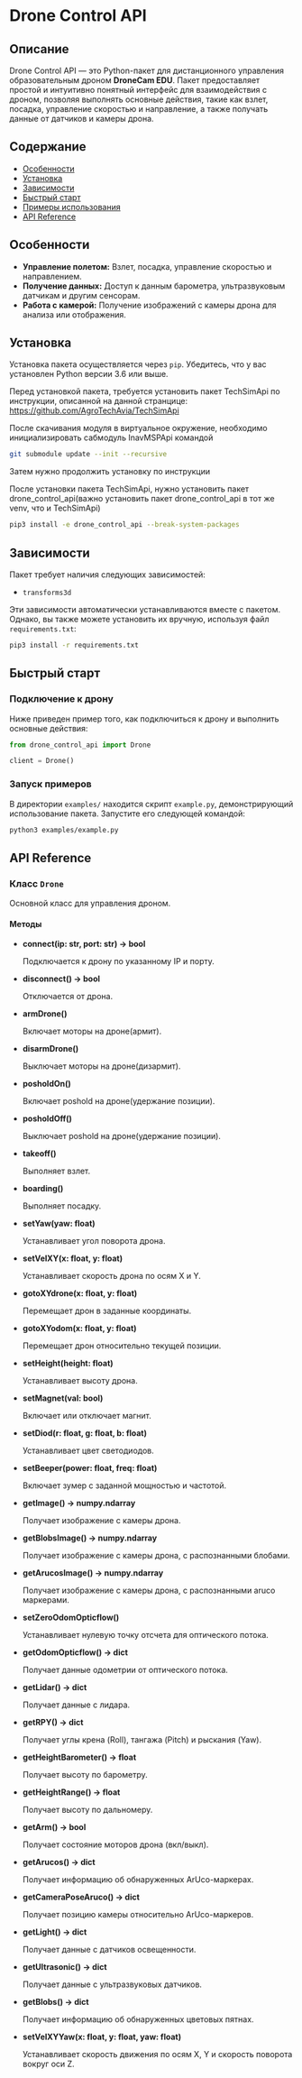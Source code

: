 # Drone Control API

## Описание

Drone Control API — это Python-пакет для дистанционного управления образовательным дроном **DroneCam EDU**. Пакет предоставляет простой и интуитивно понятный интерфейс для взаимодействия с дроном, позволяя выполнять основные действия, такие как взлет, посадка, управление скоростью и направление, а также получать данные от датчиков и камеры дрона.

## Содержание

- [Особенности](#особенности)
- [Установка](#установка)
- [Зависимости](#зависимости)
- [Быстрый старт](#быстрый-старт)
- [Примеры использования](#примеры-использования)
- [API Reference](#api-reference)

## Особенности

- **Управление полетом:** Взлет, посадка, управление скоростью и направлением.
- **Получение данных:** Доступ к данным барометра, ультразвуковым датчикам и другим сенсорам.
- **Работа с камерой:** Получение изображений с камеры дрона для анализа или отображения.

## Установка

Установка пакета осуществляется через `pip`. Убедитесь, что у вас установлен Python версии 3.6 или выше.


Перед установкой пакета, требуется установить пакет TechSimApi по инструкции, описанной на данной странцице: https://github.com/AgroTechAvia/TechSimApi

После скачивания модуля в виртуальное окружение, необходимо инициализировать сабмодуль InavMSPApi командой

```bash
git submodule update --init --recursive
```

Затем нужно продолжить установку по инструкции

После установки пакета TechSimApi, нужно установить пакет drone_control_api(важно установить пакет drone_control_api в тот же venv, что и TechSimApi)


```bash
pip3 install -e drone_control_api --break-system-packages
```


## Зависимости

Пакет требует наличия следующих зависимостей:

- `transforms3d`

Эти зависимости автоматически устанавливаются вместе с пакетом. Однако, вы также можете установить их вручную, используя файл `requirements.txt`:

```bash
pip3 install -r requirements.txt
```


## Быстрый старт

### Подключение к дрону

Ниже приведен пример того, как подключиться к дрону и выполнить основные действия:

```python
from drone_control_api import Drone

client = Drone()
```  

### Запуск примеров

В директории `examples/` находится скрипт `example.py`, демонстрирующий использование пакета. Запустите его следующей командой:

```bash
python3 examples/example.py
```



## API Reference

### Класс `Drone`

Основной класс для управления дроном.

#### Методы

- **connect(ip: str, port: str) -> bool**

  Подключается к дрону по указанному IP и порту.

- **disconnect() -> bool**

  Отключается от дрона.

- **armDrone()**
  
  Включает моторы на дроне(армит).

- **disarmDrone()**
  
  Выключает моторы на дроне(дизармит).

- **posholdOn()**
  
  Включает poshold на дроне(удержание позиции).

- **posholdOff()**
  
  Выключает poshold на дроне(удержание позиции).

- **takeoff()**

  Выполняет взлет.

- **boarding()**

  Выполняет посадку.

- **setYaw(yaw: float)**
  
  Устанавливает угол поворота дрона.

- **setVelXY(x: float, y: float)**
  
  Устанавливает скорость дрона по осям X и Y.

- **gotoXYdrone(x: float, y: float)**
  
  Перемещает дрон в заданные координаты.

- **gotoXYodom(x: float, y: float)**
  
  Перемещает дрон относительно текущей позиции.

- **setHeight(height: float)**
  
  Устанавливает высоту дрона.

- **setMagnet(val: bool)**
  
  Включает или отключает магнит.

- **setDiod(r: float, g: float, b: float)**
  
  Устанавливает цвет светодиодов.

- **setBeeper(power: float, freq: float)**
  
  Включает зумер с заданной мощностью и частотой.

- **getImage() -> numpy.ndarray**
  
  Получает изображение с камеры дрона.

- **getBlobsImage() -> numpy.ndarray**
  
  Получает изображение с камеры дрона, с распознанными блобами.

- **getArucosImage() -> numpy.ndarray**
  
  Получает изображение с камеры дрона, с распознанными aruco маркерами.

- **setZeroOdomOpticflow()**
  
  Устанавливает нулевую точку отсчета для оптического потока.

- **getOdomOpticflow() -> dict**
  
  Получает данные одометрии от оптического потока.

- **getLidar() -> dict**
  
  Получает данные с лидара.

- **getRPY() -> dict**
  
  Получает углы крена (Roll), тангажа (Pitch) и рыскания (Yaw).

- **getHeightBarometer() -> float**
  
  Получает высоту по барометру.

- **getHeightRange() -> float**
  
  Получает высоту по дальномеру.

- **getArm() -> bool**
  
  Получает состояние моторов дрона (вкл/выкл).

- **getArucos() -> dict**
  
  Получает информацию об обнаруженных ArUco-маркерах.

- **getCameraPoseAruco() -> dict**
  
  Получает позицию камеры относительно ArUco-маркеров.

- **getLight() -> dict**
  
  Получает данные с датчиков освещенности.

- **getUltrasonic() -> dict**
  
  Получает данные с ультразвуковых датчиков.

- **getBlobs() -> dict**
  
  Получает информацию об обнаруженных цветовых пятнах.

- **setVelXYYaw(x: float, y: float, yaw: float)**
  
  Устанавливает скорость движения по осям X, Y и скорость поворота вокруг оси Z.

